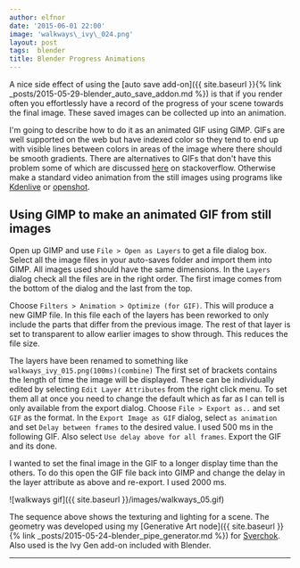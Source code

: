 ```yaml
---
author: elfnor
date: '2015-06-01 22:00'
image: 'walkways\_ivy\_024.png'
layout: post
tags:  blender
title: Blender Progress Animations
---
```


A nice side effect of using the [auto save add-on]({{ site.baseurl }}{% link _posts/2015-05-29-blender_auto_save_addon.md %}) is that if you render often you effortlessly have a record of the progress of your scene towards the final image. These saved images can be collected up into an animation.

I\'m going to describe how to do it as an animated GIF using GIMP. GIFs are well supported on the web but have indexed color so they tend to end up with visible lines between colors in areas of the image where there should be smooth gradients. There are alternatives to GIFs that don\'t have this problem some of which are discussed [here](http://stackoverflow.com/questions/6402633/what-alternatives-for-animated-gifs-are-there) on stackoverflow. Otherwise make a standard video animation from the still images using programs like [Kdenlive](https://kdenlive.org/) or [openshot](http://www.openshot.org/).

## Using GIMP to make an animated GIF from still images

Open up GIMP and use `File > Open as Layers` to get a file dialog box. Select all the image files in your auto-saves folder and import them into GIMP. All images used should have the same dimensions. In the `Layers` dialog check all the files are in the right order. The first image comes from the bottom of the dialog and the last from the top.

Choose `Filters > Animation > Optimize (for GIF)`. This will produce a new GIMP file. In this file each of the layers has been reworked to only include the parts that differ from the previous image. The rest of that layer is set to transparent to allow earlier images to show through. This reduces the file size.

The layers have been renamed to something like `walkways_ivy_015.png(100ms)(combine)` The first set of brackets contains the length of time the image will be displayed. These can be individually edited by selecting `Edit Layer Attributes` from the right click menu. To set them all at once you need to change the default which as far as I can tell is only available from the export dialog. Choose `File > Export as..` and set `GIF` as the format. In the `Export Image as GIF` dialog, select `as animation` and set `Delay between frames` to the desired value. I used 500 ms in the following GIF. Also select `Use delay above for all frames`. Export the GIF and its done.

I wanted to set the final image in the GIF to a longer display time than the others. To do this open the GIF file back into GIMP and change the delay in the layer attribute as above and re-export. I used 2000 ms.

![walkways gif]({{ site.baseurl }}/images/walkways_05.gif)

The sequence above shows the texturing and lighting for a scene. The geometry was developed using my [Generative Art node]({{ site.baseurl }}{% link _posts/2015-05-24-blender_pipe_generator.md %}) for [Sverchok](https://github.com/nortikin/sverchok). Also used is the Ivy Gen add-on included with Blender.

------------------------------------------------------------------------
